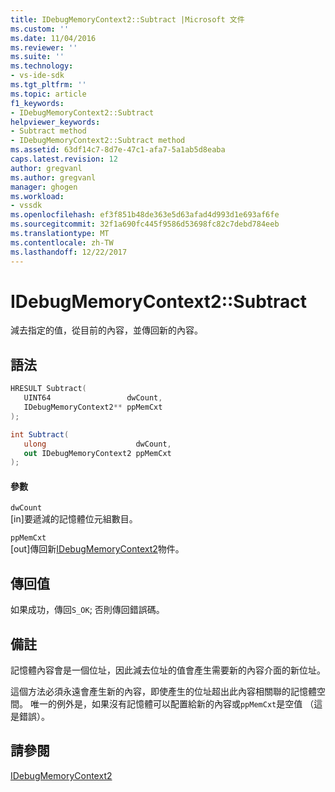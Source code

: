```yaml
---
title: IDebugMemoryContext2::Subtract |Microsoft 文件
ms.custom: ''
ms.date: 11/04/2016
ms.reviewer: ''
ms.suite: ''
ms.technology:
- vs-ide-sdk
ms.tgt_pltfrm: ''
ms.topic: article
f1_keywords:
- IDebugMemoryContext2::Subtract
helpviewer_keywords:
- Subtract method
- IDebugMemoryContext2::Subtract method
ms.assetid: 63df14c7-8d7e-47c1-afa7-5a1ab5d8eaba
caps.latest.revision: 12
author: gregvanl
ms.author: gregvanl
manager: ghogen
ms.workload:
- vssdk
ms.openlocfilehash: ef3f851b48de363e5d63afad4d993d1e693af6fe
ms.sourcegitcommit: 32f1a690fc445f9586d53698fc82c7debd784eeb
ms.translationtype: MT
ms.contentlocale: zh-TW
ms.lasthandoff: 12/22/2017
---
```

# <a name="idebugmemorycontext2subtract"></a>IDebugMemoryContext2::Subtract
減去指定的值，從目前的內容，並傳回新的內容。  
  
## <a name="syntax"></a>語法  
  
```cpp  
HRESULT Subtract(   
   UINT64                 dwCount,  
   IDebugMemoryContext2** ppMemCxt  
);  
```  
  
```csharp  
int Subtract(  
   ulong                    dwCount,   
   out IDebugMemoryContext2 ppMemCxt  
);  
```  
  
#### <a name="parameters"></a>參數  
 `dwCount`  
 [in]要遞減的記憶體位元組數目。  
  
 `ppMemCxt`  
 [out]傳回新[IDebugMemoryContext2](../../../extensibility/debugger/reference/idebugmemorycontext2.md)物件。  
  
## <a name="return-value"></a>傳回值  
 如果成功，傳回`S_OK`; 否則傳回錯誤碼。  
  
## <a name="remarks"></a>備註  
 記憶體內容會是一個位址，因此減去位址的值會產生需要新的內容介面的新位址。  
  
 這個方法必須永遠會產生新的內容，即使產生的位址超出此內容相關聯的記憶體空間。 唯一的例外是，如果沒有記憶體可以配置給新的內容或`ppMemCxt`是空值 （這是錯誤）。  
  
## <a name="see-also"></a>請參閱  
 [IDebugMemoryContext2](../../../extensibility/debugger/reference/idebugmemorycontext2.md)